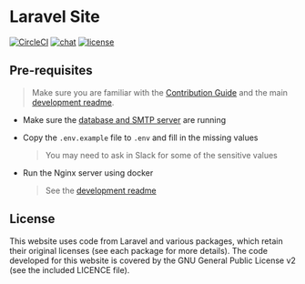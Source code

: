 # Laravel Site

[![CircleCI](https://circleci.com/gh/backstage-technical-services/laravel-site.svg?style=shield)](https://circleci.com/gh/backstage-technical-services/laravel-site)
[![chat](https://img.shields.io/badge/chat-on%20slack-brightgreen)](https://bts-website.slack.com)
[![license](https://img.shields.io/badge/license-Apache%20v2-blue)](./licence.md)

## Pre-requisites

> Make sure you are familiar with the [Contribution
> Guide][contribution-guide] and the main [development
> readme][development-readme].

* Make sure the [database and SMTP server][running-aux-services] are
  running
* Copy the `.env.example` file to `.env` and fill in the missing values

  > You may need to ask in Slack for some of the sensitive values

* Run the Nginx server using docker

  > See the [development readme][development-readme]

## License

This website uses code from Laravel and various packages, which retain
their original licenses (see each package for more details). The code
developed for this website is covered by the GNU General Public License
v2 (see the included LICENCE file).

[contribution-guide]: https://github.com/backstage-technical-services/hub/blob/master/Contributing.md
[development-readme]: https://github.com/backstage-technical-services/website-development/blob/v4.x/readme.md
[running-aux-services]: https://github.com/backstage-technical-services/website-development/blob/v4.x/readme.md#running-the-auxiliary-services

